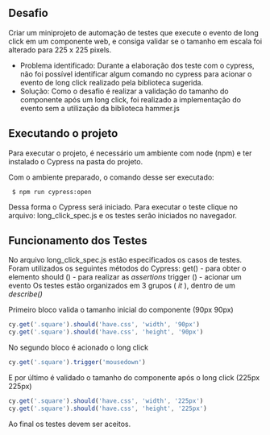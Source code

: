 ## Desafio 

Criar um miniprojeto de automação de testes que execute o evento de long click em um componente web, e consiga validar se o tamanho em escala foi alterado para 225 x 225 pixels.
- Problema identificado: Durante a elaboração dos teste com o cypress, não foi possível identificar algum comando no cypress para acionar o evento  de long click  realizado pela biblioteca sugerida.
- Solução: Como o desafio é realizar a validação do tamanho do componente após um long click, foi realizado a implementação do evento sem a utilização da biblioteca hammer.js

## Executando o projeto

Para executar o projeto, é necessário um ambiente com node (npm) e ter instalado o Cypress na pasta do projeto. 

Com o ambiente preparado, o comando desse ser executado:

` $ npm run cypress:open`

Dessa forma o Cypress será iniciado. 
Para executar o teste clique no arquivo: long_click_spec.js  e os testes serão iniciados no navegador.

## Funcionamento dos Testes
No arquivo long_click_spec.js estão especificados os casos de testes. Foram utilizados os seguintes métodos do Cypress:
get()  - para obter o elemento
should () -  para realizar as *assertions*
trigger () - acionar um evento
Os testes estão organizados em 3 grupos ( *it* ), dentro de um *describe()*

Primeiro bloco valida o tamanho inicial do componente (90px 90px)
```javascript
cy.get('.square').should('have.css', 'width', '90px')
cy.get('.square').should('have.css', 'height', '90px')
```
No segundo bloco é acionado o long click 
```javascript
cy.get('.square').trigger('mousedown')
```
E por último é validado o tamanho do componente após o long click (225px 225px)
```javascript
cy.get('.square').should('have.css', 'width', '225px')
cy.get('.square').should('have.css', 'height', '225px')
```
Ao final os testes devem ser aceitos.
